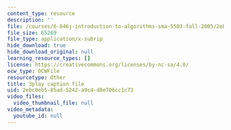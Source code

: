 ```yaml
---
content_type: resource
description: ''
file: /courses/6-046j-introduction-to-algorithms-sma-5503-fall-2005/2ebc0eb585ad5242a9c4d8e706cc1c73_F0VsQWWVWU4.vtt
file_size: 65269
file_type: application/x-subrip
hide_download: true
hide_download_original: null
learning_resource_types: []
license: https://creativecommons.org/licenses/by-nc-sa/4.0/
ocw_type: OCWFile
resourcetype: Other
title: 3play caption file
uid: 2ebc0eb5-85ad-5242-a9c4-d8e706cc1c73
video_files:
  video_thumbnail_file: null
video_metadata:
  youtube_id: null
---
```

